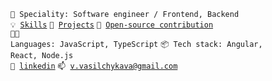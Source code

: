 <code>👷 Speciality: Software engineer / Frontend, Backend</code><br>
<code>💡 [Skills](SKILLS.md)</code>
<code>🧻 [Projects](PROJECTS.md)</code>
<code>👀 [Open-source contribution](CONTRIBUTION.md)</code><br>
<code>🧑‍💻 Languages: JavaScript, TypeScript</code>
<code>📦 Tech stack: Angular, React, Node.js</code><br>
<code>💬 [linkedin](https://www.linkedin.com/in/veranika-vasilchykava-490185183/)</code>
<code>📫 [v.vasilchykava@gmail.com](mailto:v.vasilchykava@gmail.com)</code>
